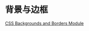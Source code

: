 # 背景与边框

[CSS Backgrounds and Borders Module](http://css.doyoe.com/properties/backgrounds/index.htm)